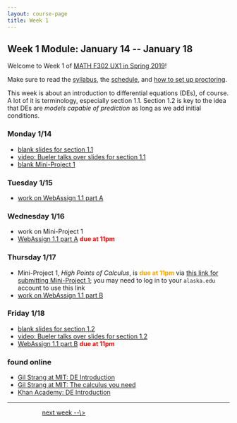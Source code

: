 ```yaml
---
layout: course-page
title: Week 1
---
```


## Week 1 Module: January 14 -- January 18

Welcome to Week 1 of [MATH F302 UX1 in Spring 2019](index.html)!

Make sure to read the [syllabus](syllabus.pdf), the [schedule](schedule.pdf), and [how to set up proctoring](proctoring.pdf).

This week is about an introduction to differential equations (DEs), of course.  A lot of it is terminology, especially section 1.1.  Section 1.2 is key to the idea that DEs are _models capable of prediction_ as long as we add initial conditions.

### Monday 1/14
* [blank slides for section 1.1](assets/slides/1-1.pdf)
* [video: Bueler talks over slides for section 1.1](https://docs.google.com/viewer?url=https://github.com/bueler/diff-eq-videos/raw/master/video-1-1-math302.mp4)
* [blank Mini-Project 1](assets/mp/mp1.pdf)

### Tuesday 1/15
* [work on WebAssign 1.1 part A](https://www.webassign.net/)

### Wednesday 1/16
* work on Mini-Project 1
* [WebAssign 1.1 part A](https://www.webassign.net/) <span style="color:red">**due at 11pm**</span>

### Thursday 1/17
* Mini-Project 1, _High Points of Calculus_, is <span style="color:orange">**due at 11pm**</span> via [this link for submitting Mini-Project 1](https://docs.google.com/forms/d/e/1FAIpQLSeoURKbu4cTWw0wGhLfuiMjBODipJlRBCNd8cyza3tRRrg8Yw/viewform?usp=sf_link); you may need to log in to your `alaska.edu` account to use this link
* [work on WebAssign 1.1 part B](https://www.webassign.net/)

### Friday 1/18
* [blank slides for section 1.2](assets/slides/1-2.pdf)
* [video: Bueler talks over slides for section 1.2](https://github.com/bueler/diff-eq-videos/blob/master/video-1-2-math302.mp4)
* [WebAssign 1.1 part B](https://www.webassign.net/) <span style="color:red">**due at 11pm**</span>


### found online
* [Gil Strang at MIT: DE Introduction](https://www.youtube.com/watch?v=ghjOS7Q82s0)
* [Gil Strang at MIT: The calculus you need](https://www.youtube.com/watch?v=f0BxAtprWts)
* [Khan Academy: DE Introduction](https://www.khanacademy.org/math/differential-equations/first-order-differential-equations)

<hr>
&nbsp; &nbsp; &nbsp; &nbsp; &nbsp; &nbsp; &nbsp; &nbsp; &nbsp; &nbsp; <a align="right" href="week2">next week --\></a>
